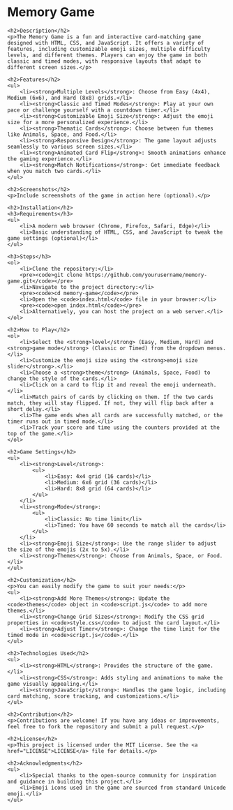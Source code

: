 <!DOCTYPE html>
<html lang="en">
<head>
    <meta charset="UTF-8">
    <meta name="viewport" content="width=device-width, initial-scale=1.0">
    <title>Memory Game README</title>
</head>
<body>
    <h1>Memory Game</h1>

    <h2>Description</h2>
    <p>The Memory Game is a fun and interactive card-matching game designed with HTML, CSS, and JavaScript. It offers a variety of features, including customizable emoji sizes, multiple difficulty levels, and different themes. Players can enjoy the game in both classic and timed modes, with responsive layouts that adapt to different screen sizes.</p>

    <h2>Features</h2>
    <ul>
        <li><strong>Multiple Levels</strong>: Choose from Easy (4x4), Medium (6x6), and Hard (8x8) grids.</li>
        <li><strong>Classic and Timed Modes</strong>: Play at your own pace or challenge yourself with a countdown timer.</li>
        <li><strong>Customizable Emoji Size</strong>: Adjust the emoji size for a more personalized experience.</li>
        <li><strong>Thematic Cards</strong>: Choose between fun themes like Animals, Space, and Food.</li>
        <li><strong>Responsive Design</strong>: The game layout adjusts seamlessly to various screen sizes.</li>
        <li><strong>Animated Card Flip</strong>: Smooth animations enhance the gaming experience.</li>
        <li><strong>Match Notifications</strong>: Get immediate feedback when you match two cards.</li>
    </ul>

    <h2>Screenshots</h2>
    <p>Include screenshots of the game in action here (optional).</p>

    <h2>Installation</h2>
    <h3>Requirements</h3>
    <ul>
        <li>A modern web browser (Chrome, Firefox, Safari, Edge)</li>
        <li>Basic understanding of HTML, CSS, and JavaScript to tweak the game settings (optional)</li>
    </ul>

    <h3>Steps</h3>
    <ol>
        <li>Clone the repository:</li>
        <pre><code>git clone https://github.com/yourusername/memory-game.git</code></pre>
        <li>Navigate to the project directory:</li>
        <pre><code>cd memory-game</code></pre>
        <li>Open the <code>index.html</code> file in your browser:</li>
        <pre><code>open index.html</code></pre>
        <li>Alternatively, you can host the project on a web server.</li>
    </ol>

    <h2>How to Play</h2>
    <ol>
        <li>Select the <strong>level</strong> (Easy, Medium, Hard) and <strong>game mode</strong> (Classic or Timed) from the dropdown menus.</li>
        <li>Customize the emoji size using the <strong>emoji size slider</strong>.</li>
        <li>Choose a <strong>theme</strong> (Animals, Space, Food) to change the style of the cards.</li>
        <li>Click on a card to flip it and reveal the emoji underneath.</li>
        <li>Match pairs of cards by clicking on them. If the two cards match, they will stay flipped. If not, they will flip back after a short delay.</li>
        <li>The game ends when all cards are successfully matched, or the timer runs out in timed mode.</li>
        <li>Track your score and time using the counters provided at the top of the game.</li>
    </ol>

    <h2>Game Settings</h2>
    <ul>
        <li><strong>Level</strong>:
            <ul>
                <li>Easy: 4x4 grid (16 cards)</li>
                <li>Medium: 6x6 grid (36 cards)</li>
                <li>Hard: 8x8 grid (64 cards)</li>
            </ul>
        </li>
        <li><strong>Mode</strong>:
            <ul>
                <li>Classic: No time limit</li>
                <li>Timed: You have 60 seconds to match all the cards</li>
            </ul>
        </li>
        <li><strong>Emoji Size</strong>: Use the range slider to adjust the size of the emojis (2x to 5x).</li>
        <li><strong>Themes</strong>: Choose from Animals, Space, or Food.</li>
    </ul>

    <h2>Customization</h2>
    <p>You can easily modify the game to suit your needs:</p>
    <ul>
        <li><strong>Add More Themes</strong>: Update the <code>themes</code> object in <code>script.js</code> to add more themes.</li>
        <li><strong>Change Grid Sizes</strong>: Modify the CSS grid properties in <code>style.css</code> to adjust the card layout.</li>
        <li><strong>Adjust Timer</strong>: Change the time limit for the timed mode in <code>script.js</code>.</li>
    </ul>

    <h2>Technologies Used</h2>
    <ul>
        <li><strong>HTML</strong>: Provides the structure of the game.</li>
        <li><strong>CSS</strong>: Adds styling and animations to make the game visually appealing.</li>
        <li><strong>JavaScript</strong>: Handles the game logic, including card matching, score tracking, and customizations.</li>
    </ul>

    <h2>Contribution</h2>
    <p>Contributions are welcome! If you have any ideas or improvements, feel free to fork the repository and submit a pull request.</p>

    <h2>License</h2>
    <p>This project is licensed under the MIT License. See the <a href="LICENSE">LICENSE</a> file for details.</p>

    <h2>Acknowledgments</h2>
    <ul>
        <li>Special thanks to the open-source community for inspiration and guidance in building this project.</li>
        <li>Emoji icons used in the game are sourced from standard Unicode emoji.</li>
    </ul>
</body>
</html>
